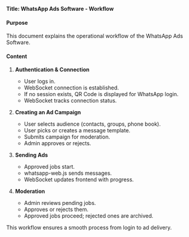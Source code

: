 **Title: WhatsApp Ads Software - Workflow**

#### Purpose
This document explains the operational workflow of the WhatsApp Ads Software.

#### Content
1. **Authentication & Connection**
   - User logs in.
   - WebSocket connection is established.
   - If no session exists, QR Code is displayed for WhatsApp login.
   - WebSocket tracks connection status.

2. **Creating an Ad Campaign**
   - User selects audience (contacts, groups, phone book).
   - User picks or creates a message template.
   - Submits campaign for moderation.
   - Admin approves or rejects.

3. **Sending Ads**
   - Approved jobs start.
   - whatsapp-web.js sends messages.
   - WebSocket updates frontend with progress.

4. **Moderation**
   - Admin reviews pending jobs.
   - Approves or rejects them.
   - Approved jobs proceed; rejected ones are archived.

This workflow ensures a smooth process from login to ad delivery.